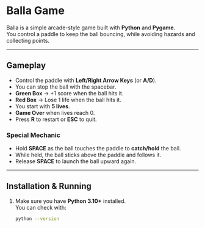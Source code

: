 # Balla Game

Balla is a simple arcade-style game built with **Python** and **Pygame**.  
You control a paddle to keep the ball bouncing, while avoiding hazards and collecting points.

---

## Gameplay

- Control the paddle with **Left/Right Arrow Keys** (or **A/D**).
- You can stop the ball with the spacebar. 
- **Green Box** → +1 score when the ball hits it.
- **Red Box** → Lose 1 life when the ball hits it.
- You start with **5 lives**.
- **Game Over** when lives reach 0.
- Press **R** to restart or **ESC** to quit.

### Special Mechanic
- Hold **SPACE** as the ball touches the paddle to **catch/hold** the ball.
- While held, the ball sticks above the paddle and follows it.
- Release **SPACE** to launch the ball upward again.

---

## Installation & Running

1. Make sure you have **Python 3.10+** installed.  
   You can check with:
   ```bash
   python --version
